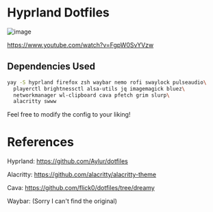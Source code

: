 # Hyprland Dotfiles
![image](https://github.com/davidkingroderos/hyprland-dotfiles/assets/75028710/6139cd50-35cc-4536-a77c-1d94b8eba955)

https://www.youtube.com/watch?v=FgpW0SvYVzw

## Dependencies Used
```bash
yay -S hyprland firefox zsh waybar nemo rofi swaylock pulseaudio\
  playerctl brightnessctl alsa-utils jq imagemagick bluez\
  networkmanager wl-clipboard cava pfetch grim slurp\
  alacritty swww
```

Feel free to modify the config to your liking!

# References
Hyprland: https://github.com/Aylur/dotfiles

Alacritty: https://github.com/alacritty/alacritty-theme

Cava: https://github.com/flick0/dotfiles/tree/dreamy

Waybar: (Sorry I can't find the original)

